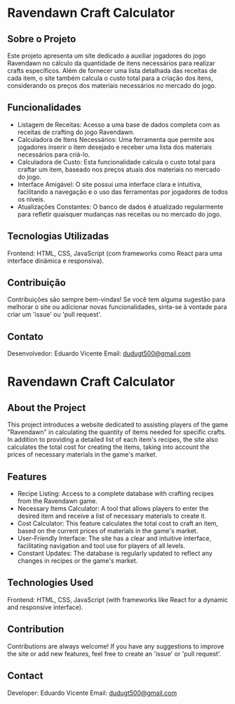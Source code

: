 # Ravendawn Craft Calculator

## Sobre o Projeto

Este projeto apresenta um site dedicado a auxiliar jogadores do jogo Ravendawn no cálculo da quantidade de itens necessários para realizar crafts específicos. Além de fornecer uma lista detalhada das receitas de cada item, o site também calcula o custo total para a criação dos itens, considerando os preços dos materiais necessários no mercado do jogo.

## Funcionalidades

- Listagem de Receitas: Acesso a uma base de dados completa com as receitas de crafting do jogo Ravendawn.
- Calculadora de Itens Necessários: Uma ferramenta que permite aos jogadores inserir o item desejado e receber uma lista dos materiais necessários para criá-lo.
- Calculadora de Custo: Esta funcionalidade calcula o custo total para craftar um item, baseado nos preços atuais dos materiais no mercado do jogo.
- Interface Amigável: O site possui uma interface clara e intuitiva, facilitando a navegação e o uso das ferramentas por jogadores de todos os níveis.
- Atualizações Constantes: O banco de dados é atualizado regularmente para refletir quaisquer mudanças nas receitas ou no mercado do jogo.

## Tecnologias Utilizadas

Frontend: HTML, CSS, JavaScript (com frameworks como React para uma interface dinâmica e responsiva).

## Contribuição

Contribuições são sempre bem-vindas! Se você tem alguma sugestão para melhorar o site ou adicionar novas funcionalidades, sinta-se à vontade para criar um 'issue' ou 'pull request'.

## Contato
Desenvolvedor: Eduardo Vicente
Email: dudugt500@gmail.com


# Ravendawn Craft Calculator

## About the Project

This project introduces a website dedicated to assisting players of the game "Ravendawn" in calculating the quantity of items needed for specific crafts. In addition to providing a detailed list of each item's recipes, the site also calculates the total cost for creating the items, taking into account the prices of necessary materials in the game's market.

## Features
- Recipe Listing: Access to a complete database with crafting recipes from the Ravendawn game.
- Necessary Items Calculator: A tool that allows players to enter the desired item and receive a list of necessary materials to create it.
- Cost Calculator: This feature calculates the total cost to craft an item, based on the current prices of materials in the game's market.
- User-Friendly Interface: The site has a clear and intuitive interface, facilitating navigation and tool use for players of all levels.
- Constant Updates: The database is regularly updated to reflect any changes in recipes or the game's market.

## Technologies Used

Frontend: HTML, CSS, JavaScript (with frameworks like React for a dynamic and responsive interface).

## Contribution

Contributions are always welcome! If you have any suggestions to improve the site or add new features, feel free to create an 'issue' or 'pull request'.

## Contact

Developer: Eduardo Vicente
Email: dudugt500@gmail.com
